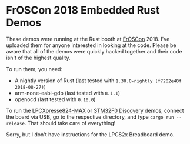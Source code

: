 # FrOSCon 2018 Embedded Rust Demos

These demos were running at the Rust booth at [FrOSCon](https://www.froscon.de/) 2018. I've uploaded them for anyone interested in looking at the code. Please be aware that all of the demos were quickly hacked together and their code isn't of the highest quality.

To run them, you need:
- A nightly version of Rust (last tested with `1.30.0-nightly (f7202e40f 2018-08-27)`)
- arm-none-eabi-gdb (last tested with `8.1.1`)
- openocd (last tested with `0.10.0`)

To run the [LPCXpresse824-MAX](https://www.nxp.com/support/developer-resources/evaluation-and-development-boards/lpcxpresso-boards/lpcxpresso824-max-board-for-lpc82x-family-mcus:OM13071) or [STM32F0 Discovery](https://www.st.com/resource/en/data_brief/32f072bdiscovery.pdf) demos, connect the board via USB, go to the respective directory, and type `cargo run --release`. That should take care of everything!

Sorry, but I don't have instructions for the LPC82x Breadboard demo.
